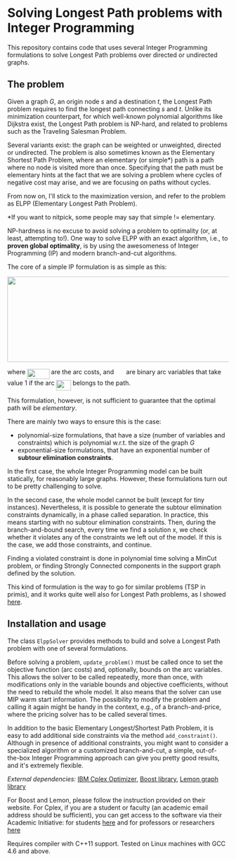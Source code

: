 Solving Longest Path problems with Integer Programming
====

This repository contains code that uses several Integer Programming formulations to solve
Longest Path problems over directed or undirected graphs.

The problem
---

Given a graph *G*, an origin node *s* and a destination *t*, the Longest Path problem 
requires to find the longest path connecting *s* and *t*.
Unlike its minimization counterpart, for which well-known polynomial algorithms like Dijkstra exist, 
the Longest Path problem is NP-hard, and related to problems such as the Traveling Salesman Problem. 

Several variants exist: the graph can be weighted or unweighted, directed or undirected.
The problem is also sometimes known as the Elementary Shortest Path Problem,
where an elementary (or simple*) path is a path where no node is visited more than once. 
Specifying that the path must be elementary hints at the fact that we are solving a problem where
cycles of negative cost may arise, and we are focusing on paths without cycles.

From now on, I'll stick to the maximization version, and refer to the problem as ELPP (Elementary Longest Path Problem).

*If you want to nitpick, some people may say that simple != elementary.

NP-hardness is no excuse to avoid solving a problem to optimality (or, at least, attempting to!).
One way to solve ELPP with an exact algorithm, i.e., to **proven global optimality**, 
is by using the awesomeness of Integer Programming (IP) and modern branch-and-cut algorithms.

The core of a simple IP formulation is as simple as this:

<p align="center"><img src="https://rawgit.com/in	git@github.com:sbebo/ESPP/svgs/svgs/75f9602acf255b89e1142f2675595fbf.svg?invert_in_darkmode" align=middle width=593.7459pt height=193.75785pt/></p>
where <img src="https://rawgit.com/in	git@github.com:sbebo/ESPP/svgs/svgs/acec3b1ee3438b5d3fba4844dabc4212.svg?invert_in_darkmode" align=middle width=50.542635pt height=22.56408pt/> are the arc costs, and
<img src="https://rawgit.com/in	git@github.com:sbebo/ESPP/svgs/svgs/64f56542d8c96b6573f52b8e6135215f.svg?invert_in_darkmode" align=middle width=20.07522pt height=14.10255pt/> are binary arc variables that take value 1 if the arc <img src="https://rawgit.com/in	git@github.com:sbebo/ESPP/svgs/svgs/aa20264597f5a63b51587e0581c48f2c.svg?invert_in_darkmode" align=middle width=33.35376pt height=24.56553pt/> belongs to the path. 

This formulation, however, is not sufficient to guarantee that the optimal path will be *elementary*.

There are mainly two ways to ensure this is the case:
- polynomial-size formulations, that have a size (number of variables and constraints) which is polynomial w.r.t. the size of the graph *G*
- exponential-size formulations, that have an exponential number of **subtour elimination constraints**.

In the first case, the whole Integer Programming model can be built statically, for reasonably large graphs. 
However, these formulations turn out to be pretty challenging to solve.

In the second case, the whole model cannot be built (except for tiny instances). Nevertheless, it is possible to generate
the subtour elimination constraints dynamically, in a phase called separation. 
In practice, this means starting with no subtour elimination constraints. 
Then, during the branch-and-bound search, every time we find a solution x, we check whether it violates
any of the constraints we left out of the model. If this is the case, we add those constraints, and continue.

Finding a violated constraint is done in polynomial time solving a MinCut problem, or finding Strongly Connected components
in the support graph defined by the solution.

This kind of formulation is the way to go for similar problems (TSP in primis), and it works quite well also
for Longest Path problems, as I showed [here](http://www.sciencedirect.com/science/article/pii/S0377221716000084).

Installation and usage
---

The class `ElppSolver` provides methods to build and solve a Longest Path problem with one of several formulations.

Before solving a problem, `update_problem()` must be called once to set the objective function
(arc costs) and, optionally, bounds on the arc variables.
This allows the solver to be called repeatedly, more than once, with modifications
only in the variable bounds and objective coefficients, without the need to rebuild
the whole model. It also means that the solver can use MIP warm start information.
The possibility to modify the problem and calling it again might be handy in the context, 
e.g., of a branch-and-price, where the pricing solver has to be called several times.

In addition to the basic Elementary Longest/Shortest Path Problem, it is easy to add additional side constraints
via the method `add_constraint()`. 
Although in presence of additional constraints, you might want to consider a specialized algorithm or a customized branch-and-cut,
a simple, out-of-the-box Integer Programming approach can give you pretty good results, and it's extremely flexible.

*External dependencies:* [IBM Cplex Optimizer](https://www-01.ibm.com/software/commerce/optimization/cplex-optimizer/), [Boost library](http://www.boost.org), [Lemon graph library](http://lemon.cs.elte.hu/)

For Boost and Lemon, please follow the instruction provided on their website.
For Cplex, if you are a student or faculty (an academic email address should be sufficient), you can get access to the software via their Academic Initiative:
for students [here](https://ibm.onthehub.com/WebStore/OfferingDetails.aspx?o=9b4eadea-9776-e611-9421-b8ca3a5db7a1)
and for professors or researchers [here](https://ibm.onthehub.com/WebStore/OfferingDetails.aspx?o=6fcc1096-7169-e611-9420-b8ca3a5db7a1)

Requires compiler with C++11 support.
Tested on Linux machines with GCC 4.6 and above.
